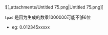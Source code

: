 ![[_attachments/Untitled 75.png|Untitled 75.png]]

`lpad` 是因为生成的数乘1000000可能不够6位

- eg: 0.012345xxxxx
